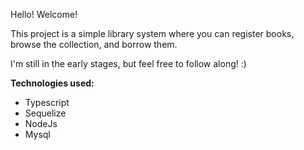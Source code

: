 Hello! Welcome!

This project is a simple library system where you can register books, browse the collection, and borrow them.

I'm still in the early stages, but feel free to follow along!  :)

**Technologies used:**

- Typescript
- Sequelize
- NodeJs
- Mysql